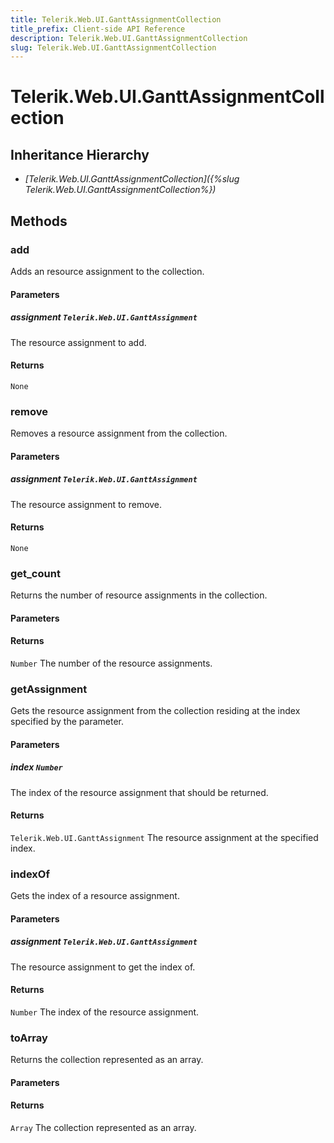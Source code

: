 ```yaml
---
title: Telerik.Web.UI.GanttAssignmentCollection
title_prefix: Client-side API Reference
description: Telerik.Web.UI.GanttAssignmentCollection
slug: Telerik.Web.UI.GanttAssignmentCollection
---
```


# Telerik.Web.UI.GanttAssignmentCollection  

## Inheritance Hierarchy

* *[Telerik.Web.UI.GanttAssignmentCollection]({%slug Telerik.Web.UI.GanttAssignmentCollection%})*


## Methods



### add

Adds an resource assignment to the collection.

#### Parameters

##### assignment `Telerik.Web.UI.GanttAssignment`

The resource assignment to add.

#### Returns

`None` 




### remove

Removes a resource assignment from the collection.

#### Parameters

##### assignment `Telerik.Web.UI.GanttAssignment`

The resource assignment to remove.

#### Returns

`None` 




### get_count

Returns the number of resource assignments in the collection.

#### Parameters

#### Returns

`Number` The number of the resource assignments.




### getAssignment

Gets the resource assignment from the collection residing at the index specified by the parameter.

#### Parameters

##### index `Number`

The index of the resource assignment that should be returned.

#### Returns

`Telerik.Web.UI.GanttAssignment` The resource assignment at the specified index.




### indexOf

Gets the index of a resource assignment.

#### Parameters

##### assignment `Telerik.Web.UI.GanttAssignment`

The resource assignment to get the index of.

#### Returns

`Number` The index of the resource assignment.




### toArray

Returns the collection represented as an array.

#### Parameters

#### Returns

`Array` The collection represented as an array.

